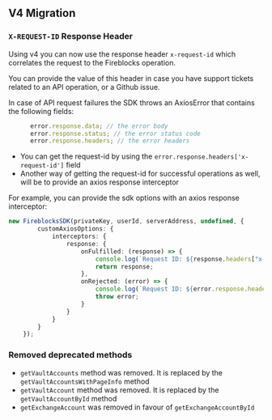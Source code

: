 ## V4 Migration
### `X-REQUEST-ID` Response Header
Using v4 you can now use the response header `x-request-id` which correlates the request to the Fireblocks operation.

You can provide the value of this header in case you have support tickets related to an API operation, or a Github issue.

In case of API request failures the SDK throws an AxiosError that contains the following fields:
```ts
      error.response.data; // the error body
      error.response.status; // the error status code
      error.response.headers; // the error headers
```

- You can get the request-id by using the `error.response.headers['x-request-id']` field
- Another way of getting the request-id for successful operations as well, will be to provide an axios response interceptor

For example, you can provide the sdk options with an axios response interceptor:
```ts
new FireblocksSDK(privateKey, userId, serverAddress, undefined, {
        customAxiosOptions: {
            interceptors: {
                response: {
                    onFulfilled: (response) => {
                        console.log(`Request ID: ${response.headers["x-request-id"]}`);
                        return response;
                    },
                    onRejected: (error) => {
                        console.log(`Request ID: ${error.response.headers["x-request-id"]}`);
                        throw error;
                    }
                }
            }
        }
    });
```

### Removed deprecated methods
- `getVaultAccounts` method was removed. It is replaced by the `getVaultAccountsWithPageInfo` method
- `getVaultAccount` method was removed. It is replaced by the `getVaultAccountById` method
- `getExchangeAccount` was removed in favour of `getExchangeAccountById`
